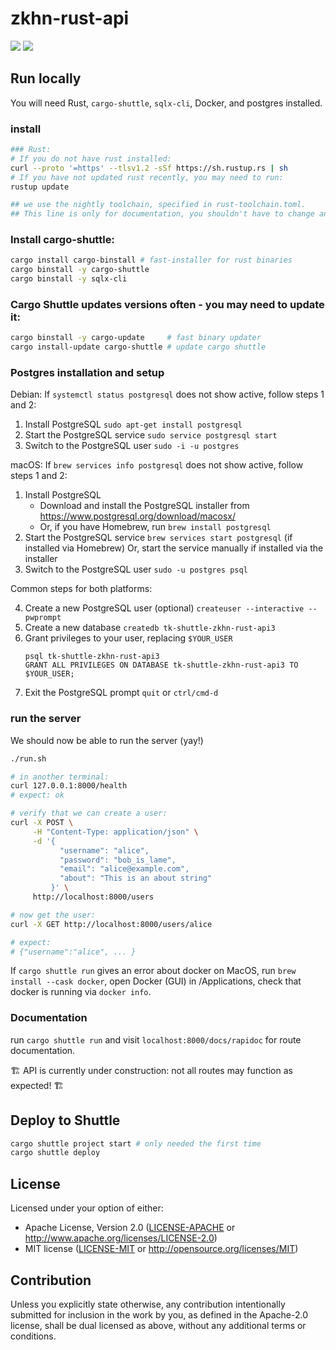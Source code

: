# zkhn-rust-api
![](https://img.shields.io/badge/made_by_cryptograthor-black?style=flat&logo=undertale&logoColor=hotpink)
![](https://github.com/thor314/zkhn-rust-api/actions/workflows/ci.yml/badge.svg)
<!-- [![crates.io](https://img.shields.io/crates/v/zkhn-rust-api.svg)](https://crates.io/crates/zkhn-rust-api) -->
<!-- [![Documentation](https://docs.rs/zkhn-rust-api/badge.svg)](https://docs.rs/zkhn-rust-api) -->

## Run locally
You will need Rust, `cargo-shuttle`, `sqlx-cli`, Docker, and postgres installed.

### install
```sh
### Rust:
# If you do not have rust installed:
curl --proto '=https' --tlsv1.2 -sSf https://sh.rustup.rs | sh
# If you have not updated rust recently, you may need to run: 
rustup update

## we use the nightly toolchain, specified in rust-toolchain.toml. 
## This line is only for documentation, you shouldn't have to change anything.
```

### Install cargo-shuttle:
```sh
cargo install cargo-binstall # fast-installer for rust binaries
cargo binstall -y cargo-shuttle 
cargo binstall -y sqlx-cli
```

### Cargo Shuttle updates versions often - you may need to update it:
```sh
cargo binstall -y cargo-update     # fast binary updater
cargo install-update cargo-shuttle # update cargo shuttle
```

### Postgres installation and setup
Debian:
If `systemctl status postgresql` does not show active, follow steps 1 and 2:
1. Install PostgreSQL
   `sudo apt-get install postgresql`
2. Start the PostgreSQL service
   `sudo service postgresql start`
3. Switch to the PostgreSQL user
   `sudo -i -u postgres`

macOS:
If `brew services info postgresql` does not show active, follow steps 1 and 2:
1. Install PostgreSQL
   - Download and install the PostgreSQL installer from https://www.postgresql.org/download/macosx/
   - Or, if you have Homebrew, run `brew install postgresql`
2. Start the PostgreSQL service
   `brew services start postgresql` (if installed via Homebrew)
   Or, start the service manually if installed via the installer
3. Switch to the PostgreSQL user
   `sudo -u postgres psql`

Common steps for both platforms:

4. Create a new PostgreSQL user (optional)
   `createuser --interactive --pwprompt`
5. Create a new database
   `createdb tk-shuttle-zkhn-rust-api3`
6. Grant privileges to your user, replacing `$YOUR_USER`
   ```
   psql tk-shuttle-zkhn-rust-api3
   GRANT ALL PRIVILEGES ON DATABASE tk-shuttle-zkhn-rust-api3 TO $YOUR_USER;
   ```
7. Exit the PostgreSQL prompt `quit` or `ctrl/cmd-d`


### run the server
We should now be able to run the server (yay!)

```sh
./run.sh

# in another terminal:
curl 127.0.0.1:8000/health
# expect: ok

# verify that we can create a user:
curl -X POST \
     -H "Content-Type: application/json" \
     -d '{
           "username": "alice",
           "password": "bob_is_lame",
           "email": "alice@example.com",
           "about": "This is an about string" 
         }' \
     http://localhost:8000/users

# now get the user:
curl -X GET http://localhost:8000/users/alice

# expect:
# {"username":"alice", ... }
```

If `cargo shuttle run` gives an error about docker on MacOS, run `brew install --cask docker`, open Docker (GUI) in /Applications, check that docker is running via `docker info`.

### Documentation
run `cargo shuttle run` and visit `localhost:8000/docs/rapidoc` for route documentation. 

🏗️ API is currently under construction: not all routes may function as expected! 🏗️

## Deploy to Shuttle
```sh
cargo shuttle project start # only needed the first time
cargo shuttle deploy
```

## License
Licensed under your option of either:
- Apache License, Version 2.0 ([LICENSE-APACHE](LICENSE-APACHE) or http://www.apache.org/licenses/LICENSE-2.0)
- MIT license ([LICENSE-MIT](LICENSE-MIT) or http://opensource.org/licenses/MIT)

## Contribution
Unless you explicitly state otherwise, any contribution intentionally submitted
for inclusion in the work by you, as defined in the Apache-2.0 license, shall be
dual licensed as above, without any additional terms or conditions.
 
